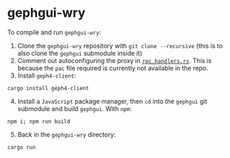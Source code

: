 # gephgui-wry

To compile and run `gephgui-wry`:

1. Clone the `gephgui-wry` repository with `git clone --recursive` (this is to also clone the `gephgui` submodule inside it)
2. Comment out autoconfiguring the proxy in [`rpc_handlers.rs`](https://github.com/geph-official/gephgui-wry/blob/master/src/rpc_handler.rs#L146). This is because the `pac` file required is currently not available in the repo.
3. Install `geph4-client`:
  ```shell!
  cargo install geph4-client
  ```
4. Install a `JavaScript` package manager, then `cd` into the `gephgui` git submodule and build `gephgui`. With `npm`:
  ```shell!
  npm i; npm run build
  ```
5. Back in the `gephgui-wry` directory:
  ```shell!
  cargo run
  ```
